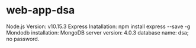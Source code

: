 # web-app-dsa

Node.js Version: v10.15.3
Express Inatallation: npm install express --save -g
Mondodb installation: MongoDB server version: 4.0.3
database name: dsa; no password.
